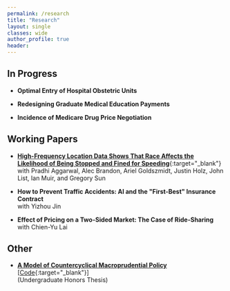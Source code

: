 ```yaml
---
permalink: /research
title: "Research"
layout: single
classes: wide
author_profile: true
header:
---
```


## In Progress

- **Optimal Entry of Hospital Obstetric Units**

- **Redesigning Graduate Medical Education Payments**

- **Incidence of Medicare Drug Price Negotiation**

## Working Papers

- [**High-Frequency Location Data Shows That Race Affects the Likelihood of Being Stopped and Fined for Speeding**](https://papers.ssrn.com/sol3/papers.cfm?abstract_id=4298671){:target="_blank"}
	<br>with Pradhi Aggarwal, Alec Brandon, Ariel Goldszmidt, Justin Holz, John List, Ian Muir, and Gregory Sun

- **How to Prevent Traffic Accidents: AI and the "First-Best" Insurance Contract**
	<br>with Yizhou Jin

- **Effect of Pricing on a Two-Sided Market: The Case of Ride-Sharing**
	<br>with Chien-Yu Lai

## Other

- [**A Model of Countercyclical Macroprudential Policy**](/research/yu2019_thesis) [[Code](https://github.com/thomasyu1000/yu2019_thesis/){:target="_blank"}]
	<br>(Undergraduate Honors Thesis)
